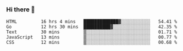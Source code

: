### Hi there 👋

<!--
**KLXLjun/KLXLjun** is a ✨ _special_ ✨ repository because its `README.md` (this file) appears on your GitHub profile.

Here are some ideas to get you started:

- 🔭 I’m currently working on ...
- 🌱 I’m currently learning ...
- 👯 I’m looking to collaborate on ...
- 🤔 I’m looking for help with ...
- 💬 Ask me about ...
- 📫 How to reach me: ...
- 😄 Pronouns: ...
- ⚡ Fun fact: ...
-->

<!--START_SECTION:waka-->
```text
HTML         16 hrs 4 mins   █████████████▓░░░░░░░░░░░   54.41 % 
Go           12 hrs 30 mins  ██████████▓░░░░░░░░░░░░░░   42.35 % 
Text         30 mins         ▒░░░░░░░░░░░░░░░░░░░░░░░░   01.71 % 
JavaScript   13 mins         ▒░░░░░░░░░░░░░░░░░░░░░░░░   00.77 % 
CSS          12 mins         ▒░░░░░░░░░░░░░░░░░░░░░░░░   00.68 % 
```
<!--END_SECTION:waka-->

